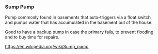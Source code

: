 ### Sump Pump

Pump commonly found in basements that auto-triggers via a float switch and pumps water that has accumulated in the basement out of the house.

Good to have a backup pump in case the primary fails, to prevent flooding and to buy time for repairs.

https://en.wikipedia.org/wiki/Sump_pump